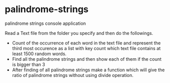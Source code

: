 
# palindrome-strings
palindrome strings console application

Read a Text file from the folder you specify and then do the followings.
- Count of the occurrence of each word in the text file and represent the third most occurence as a list with key count which text file contains at least 1500 random words.
- Find all the palindrome strings and then show each of them if the count is bigger than 3
- After finding of all palindrome strings make a function which will give the ratio of palindrome strings without using divide operation.
